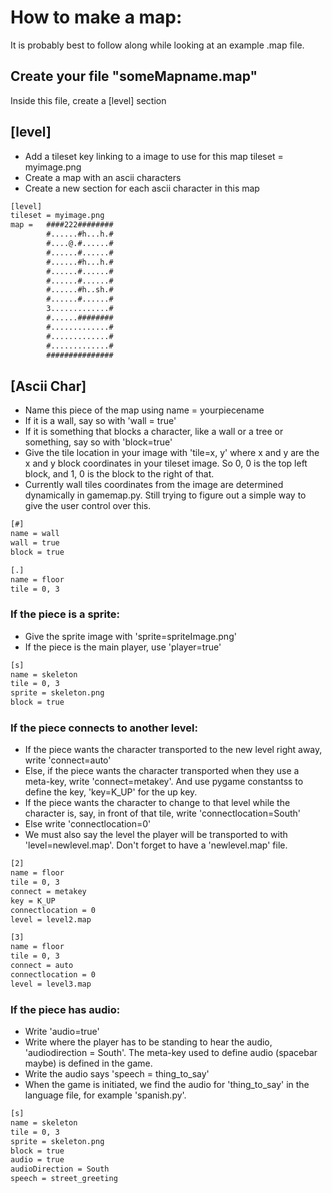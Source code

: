 How to make a map:
===

It is probably best to follow along while looking at an example .map file.

Create your file "someMapname.map"
----
Inside this file, create a [level] section

[level]
---
 - Add a tileset key linking to a image to use for this map
     tileset = myimage.png
 - Create a map with an ascii characters
 - Create a new section for each ascii character in this map
```txt
[level]
tileset = myimage.png
map =   ####222########
        #......#h...h.#
        #....@.#......#
        #......#......#
        #......#h...h.#
        #......#......#
        #......#......#
        #......#h..sh.#
        #......#......#
        3.............#
        #......########
        #.............#
        #.............#
        #.............#
        ###############
```

[Ascii Char]
---
 - Name this piece of the map using name = yourpiecename
 - If it is a wall, say so with 'wall = true'
 - If it is something that blocks a character, like a wall or a tree or something, say so with 'block=true'
 - Give the tile location in your image with 'tile=x, y' where x and y are the x and y block coordinates in your tileset image. So 0, 0 is the top left block, and 1, 0 is the block to the right of that.
 - Currently wall tiles coordinates from the image are determined dynamically in gamemap.py. Still trying to figure out a simple way to give the user control over this.

```txt
[#]
name = wall
wall = true
block = true

[.]
name = floor
tile = 0, 3
```

### If the piece is a sprite:
- Give the sprite image with 'sprite=spriteImage.png'
- If the piece is the main player, use 'player=true'

```txt
[s]
name = skeleton
tile = 0, 3
sprite = skeleton.png
block = true
```

### If the piece connects to another level:
 - If the piece wants the character transported to the new level right away, write 'connect=auto'
 - Else, if the piece wants the character transported when they use a meta-key, write 'connect=metakey'. And use pygame constantss to define the key, 'key=K\_UP' for the up key.
 - If the piece wants the character to change to that level while the character is, say, in front of that tile, write 'connectlocation=South'
 - Else write 'connectlocation=0'
 - We must also say the level the player will be transported to with 'level=newlevel.map'. Don't forget to have a 'newlevel.map' file.

```txt
[2]
name = floor
tile = 0, 3
connect = metakey
key = K_UP
connectlocation = 0
level = level2.map

[3]
name = floor
tile = 0, 3
connect = auto
connectlocation = 0
level = level3.map
```

### If the piece has audio:
 - Write 'audio=true'
 - Write where the player has to be standing to hear the audio, 'audiodirection = South'. The meta-key used to define audio (spacebar maybe) is defined in the game.
 - Write the audio says 'speech = thing\_to\_say'
 - When the game is initiated, we find the audio for 'thing\_to\_say' in the language file, for example 'spanish.py'.

```txt
[s]
name = skeleton
tile = 0, 3
sprite = skeleton.png
block = true
audio = true
audioDirection = South
speech = street_greeting
 ```
